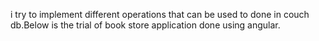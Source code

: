 i try to implement different operations that can be used to done in couch db.Below is the trial of book store application done using angular.
[ ](url)
